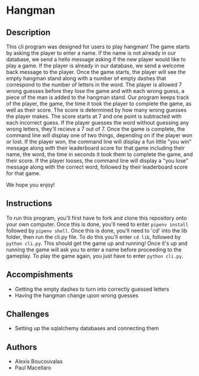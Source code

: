 # Hangman

## Description

This cli program was designed for users to play hangman! The game starts by asking the player to enter a name. If the name is not already in our database, we send a hello message asking if the new player would like to play a game. If the player is already in our database, we send a welcome back message to the player. Once the game starts, the player will see the empty hangman stand along with a number of empty dashes that correspond to the number of letters in the word. The player is allowed 7 wrong guesses before they lose the game and with each wrong guess, a piece of the man is added to the hangman stand. Our program keeps track of the player, the game, the time it took the player to complete the game, as well as their score. The score is determined by how many wrong guesses the player makes. The score starts at 7 and one point is subtracted with each incorrect guess. If the player guesses the word without guessing any wrong letters, they'll recieve a 7 out of 7. Once the game is complete, the command line will display one of two things, depending on if the player won or lost. If the player won, the command line will display a fun little "you win" message along with their leaderboard score for that game including their name, the word, the time in seconds it took them to complete the game, and their score. If the player looses, the command line will display a "you lose" message along with the correct word, followed by their leaderboard score for that game.

We hope you enjoy!

## Instructions

To run this program, you'll first have to fork and clone this repository onto your own computer. Once this is done, you'll need to enter <code>pipenv install</code> followed by <code>pipenv shell</code>. Once this is done, you'll need to 'cd' into the lib folder, then run the cli.py file. To do this you'll enter <code>cd lib</code>, followed by <code>python cli.py</code>. This should get the game up and running! Once it's up and running the game will ask you to enter a name before proceeding to the gameplay. To play the game again, you just have to enter <code>python cli.py</code>.

## Accompishments

* Getting the empty dashes to turn into correctly guessed letters
* Having the hangman change upon wrong guesses

## Challenges

* Setting up the sqlalchemy databases and connecting them

## Authors
* Alexis Boucouvalas
* Paul Macellaro

